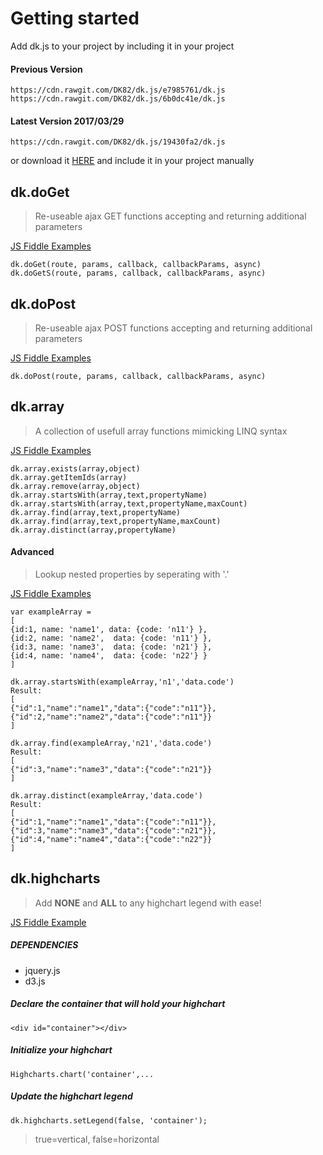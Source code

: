 # Getting started
Add dk.js to your project by including it in your project
#### Previous Version

```
https://cdn.rawgit.com/DK82/dk.js/e7985761/dk.js
https://cdn.rawgit.com/DK82/dk.js/6b0dc41e/dk.js
```


#### Latest Version 2017/03/29

```
https://cdn.rawgit.com/DK82/dk.js/19430fa2/dk.js
```


or download it [HERE](https://github.com/DK82/dk.js/archive/master.zip) and include it in your project manually

## dk.doGet
> Re-useable ajax GET functions accepting and returning additional parameters

[JS Fiddle Examples](http://jsfiddle.net/dk82/wrhLffbq/2/)

```
dk.doGet(route, params, callback, callbackParams, async)
dk.doGetS(route, params, callback, callbackParams, async)
```

## dk.doPost
> Re-useable ajax POST functions accepting and returning additional parameters

[JS Fiddle Examples](http://jsfiddle.net/dk82/saeau9mj/2/)

```
dk.doPost(route, params, callback, callbackParams, async)
```



## dk.array

> A collection of usefull array functions mimicking LINQ syntax

[JS Fiddle Examples](http://jsfiddle.net/dk82/hk9qfn5o/1/)

```
dk.array.exists(array,object)
dk.array.getItemIds(array)
dk.array.remove(array,object)
dk.array.startsWith(array,text,propertyName)
dk.array.startsWith(array,text,propertyName,maxCount)
dk.array.find(array,text,propertyName)
dk.array.find(array,text,propertyName,maxCount)
dk.array.distinct(array,propertyName)
```

#### Advanced

> Lookup nested properties by seperating with '.'

[JS Fiddle Examples](http://jsfiddle.net/dk82/3rax0b32/1/)

```
var exampleArray = 
[
{id:1, name: 'name1', data: {code: 'n11'} }, 
{id:2, name: 'name2',  data: {code: 'n11'} }, 
{id:3, name: 'name3',  data: {code: 'n21'} }, 
{id:4, name: 'name4',  data: {code: 'n22'} } 
]
```

```
dk.array.startsWith(exampleArray,'n1','data.code')
Result:
[
{"id":1,"name":"name1","data":{"code":"n11"}},
{"id":2,"name":"name2","data":{"code":"n11"}}
]
```

```
dk.array.find(exampleArray,'n21','data.code')
Result:
[
{"id":3,"name":"name3","data":{"code":"n21"}}
]
```

```
dk.array.distinct(exampleArray,'data.code')
Result:
[
{"id":1,"name":"name1","data":{"code":"n11"}},
{"id":3,"name":"name3","data":{"code":"n21"}},
{"id":4,"name":"name4","data":{"code":"n22"}}
]
```






## dk.highcharts

> Add **NONE** and **ALL** to any highchart legend with ease!

[JS Fiddle Example](http://jsfiddle.net/dk82/cbLk6s30/)

##### DEPENDENCIES
* jquery.js
* d3.js

##### Declare the container that will hold your highchart

`<div id="container"></div>`
   
##### Initialize your highchart

`Highcharts.chart('container',...`

##### Update the highchart legend 

`dk.highcharts.setLegend(false, 'container');`
> true=vertical, false=horizontal





     
